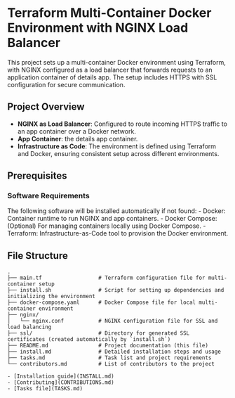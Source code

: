 # Terraform Multi-Container Docker Environment with NGINX Load Balancer

This project sets up a multi-container Docker environment using Terraform, with NGINX configured as a load balancer that forwards requests to an application container of details app. The setup includes HTTPS with SSL configuration for secure communication.

## Project Overview

- **NGINX as Load Balancer**: Configured to route incoming HTTPS traffic to an app container over a Docker network.
- **App Container**: the details app container.
- **Infrastructure as Code**: The environment is defined using Terraform and Docker, ensuring consistent setup across different environments.

## Prerequisites

### Software Requirements
The following software will be installed automatically if not found:
    - Docker: Container runtime to run NGINX and app containers.
    - Docker Compose: (Optional) For managing containers locally using Docker Compose.
    - Terraform: Infrastructure-as-Code tool to provision the Docker environment.

## File Structure

```plaintext
.
├── main.tf                  # Terraform configuration file for multi-container setup
├── install.sh               # Script for setting up dependencies and initializing the environment
├── docker-compose.yaml      # Docker Compose file for local multi-container environment
├── nginx/
│   └── nginx.conf           # NGINX configuration file for SSL and load balancing
├── ssl/                     # Directory for generated SSL certificates (created automatically by `install.sh`)
├── README.md                # Project documentation (this file)
├── install.md               # Detailed installation steps and usage
├── tasks.md                 # Task list and project requirements
└── contributors.md          # List of contributors to the project

- [Installation guide](INSTALL.md)
- [Contributing](CONTRIBUTIONS.md)
- [Tasks file](TASKS.md)